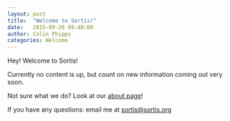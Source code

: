 ```yaml
---
layout: post
title:  "Welcome to Sortis!"
date:   2015-09-20 09:40:00
author: Colin Phipps
categories: Welcome
---
```


Hey! Welcome to Sortis!

Currently no content is up, but count on new information coming out very soon.

Not sure what we do? Look at our [about page](http://sortis.org/about/)!

If you have any questions: email me at sortis@sortis.org
